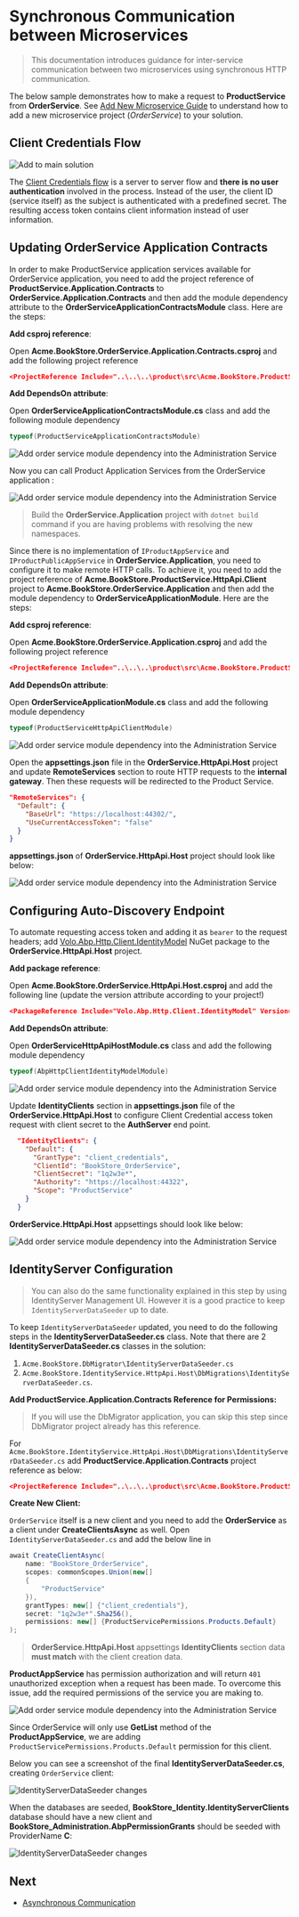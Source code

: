 # Synchronous Communication between Microservices

> This documentation introduces guidance for inter-service communication between two microservices using synchronous HTTP communication.

The below sample demonstrates how to make a request to **ProductService** from **OrderService**. See [Add New Microservice Guide](add-microservice.md) to understand how to add a new microservice project (_OrderService_) to your solution.

## Client Credentials Flow

![Add to main solution](../../images/cc-flow.png)

The [Client Credentials flow](https://docs.identityserver.io/en/latest/quickstarts/1_client_credentials.html) is a server to server flow and **there is no user authentication** involved in the process. Instead of the user, the client ID (service itself) as the subject is authenticated with a predefined secret. The resulting access token contains client information instead of user information.

## Updating OrderService Application Contracts

In order to make ProductService application services available for OrderService application, you need to add the project reference of **ProductService.Application.Contracts** to **OrderService.Application.Contracts** and then add the module dependency attribute to the **OrderServiceApplicationContractsModule** class. Here are the steps:

**Add csproj reference**:

Open **Acme.BookStore.OrderService.Application.Contracts.csproj** and add the following project reference

```json
<ProjectReference Include="..\..\..\product\src\Acme.BookStore.ProductService.Application.Contracts\Acme.BookStore.ProductService.Application.Contracts.csproj" />
```

**Add DependsOn attribute**:

Open **OrderServiceApplicationContractsModule.cs** class and add the following module dependency

```csharp
typeof(ProductServiceApplicationContractsModule)
```

![Add order service module dependency into the Administration Service](../../images/orderservice-module-added-productservice.png)

Now you can call Product Application Services from the OrderService application :

![Add order service module dependency into the Administration Service](../../images/orderservice-using-product-services.png)

> Build the **OrderService.Application** project with `dotnet build` command if you are having problems with resolving the new namespaces.

Since there is no implementation of `IProductAppService` and `IProductPublicAppService` in **OrderService.Application**, you need to configure it to make remote HTTP calls. To achieve it, you need to add the project reference of **Acme.BookStore.ProductService.HttpApi.Client** project to **Acme.BookStore.OrderService.Application** and then add the module dependency to **OrderServiceApplicationModule**. Here are the steps:

**Add csproj reference**:

Open **Acme.BookStore.OrderService.Application.csproj** and add the following project reference

```json
<ProjectReference Include="..\..\..\product\src\Acme.BookStore.ProductService.HttpApi.Client\Acme.BookStore.ProductService.HttpApi.Client.csproj" />
```

**Add DependsOn attribute**:

Open **OrderServiceApplicationModule.cs** class and add the following module dependency

```csharp
typeof(ProductServiceHttpApiClientModule)
```

![Add order service module dependency into the Administration Service](../../images/orderservice-app-module-added-product-client.png)

Open the **appsettings.json** file in the **OrderService.HttpApi.Host** project and update **RemoteServices** section to route HTTP requests to the **internal gateway**. Then these requests will be redirected to the Product Service.

```json
"RemoteServices": {
  "Default": {
    "BaseUrl": "https://localhost:44302/",
    "UseCurrentAccessToken": "false"
  }
}
```

**appsettings.json** of **OrderService.HttpApi.Host** project should look like below:

![Add order service module dependency into the Administration Service](../../images/orderservice-httpapihost-appsettings-added-remoteservice.png)

## Configuring Auto-Discovery Endpoint

To automate requesting access token and adding it as `bearer` to the request headers; add [Volo.Abp.Http.Client.IdentityModel](https://www.nuget.org/packages/Volo.Abp.Http.Client.IdentityModel/) NuGet package to the **OrderService.HttpApi.Host** project.

**Add package reference**:

Open **Acme.BookStore.OrderService.HttpApi.Host.csproj** and add the following line (update the version attribute according to your project!)

```json
<PackageReference Include="Volo.Abp.Http.Client.IdentityModel" Version="4.4.2" />
```

**Add DependsOn attribute**:

Open **OrderServiceHttpApiHostModule.cs** class and add the following module dependency

```csharp
typeof(AbpHttpClientIdentityModelModule)
```

![Add order service module dependency into the Administration Service](../../images/orderservice-app-module-added-product-client.png)

Update **IdentityClients** section in **appsettings.json** file of the **OrderService.HttpApi.Host** to configure Client Credential access token request with client secret to the **AuthServer** end point.

```json
  "IdentityClients": {
    "Default": {
      "GrantType": "client_credentials", 
      "ClientId": "BookStore_OrderService",
      "ClientSecret": "1q2w3e*",
      "Authority": "https://localhost:44322", 
      "Scope": "ProductService"
    }
  }
```

**OrderService.HttpApi.Host** appsettings should look like below:

![Add order service module dependency into the Administration Service](../../images/orderservice-httpapihost-appsettings.png)

## IdentityServer Configuration

> You can also do the same functionality explained in this step by using IdentityServer Management UI. However it is a good practice to keep `IdentityServerDataSeeder` up to date.

To keep `IdentityServerDataSeeder` updated, you need to do the following steps in the **IdentityServerDataSeeder.cs** class. Note that there are 2 **IdentityServerDataSeeder.cs** classes in the solution:

1.  `Acme.BookStore.DbMigrator\IdentityServerDataSeeder.cs`
2.  `Acme.BookStore.IdentityService.HttpApi.Host\DbMigrations\IdentityServerDataSeeder.cs`.

**Add ProductService.Application.Contracts Reference for Permissions:**

> If you will use the DbMigrator application, you can skip this step since DbMigrator project already has this reference.

For `Acme.BookStore.IdentityService.HttpApi.Host\DbMigrations\IdentityServerDataSeeder.cs` add **ProductService.Application.Contracts** project reference as below:

```json
<ProjectReference Include="..\..\..\product\src\Acme.BookStore.ProductService.Application.Contracts\Acme.BookStore.ProductService.Application.Contracts.csproj" />
```

**Create New Client:**

`OrderService` itself is a new client and you need to add the **OrderService** as a client under **CreateClientsAsync** as well. Open `IdentityServerDataSeeder.cs` and add the below line in

```csharp
await CreateClientAsync(
    name: "BookStore_OrderService",
    scopes: commonScopes.Union(new[]
    {
        "ProductService"
    }),
    grantTypes: new[] {"client_credentials"},
    secret: "1q2w3e*".Sha256(),
    permissions: new[] {ProductServicePermissions.Products.Default}
);
```

> **OrderService.HttpApi.Host** appsettings **IdentityClients** section data **must match** with the client creation data.

**ProductAppService** has permission authorization and will return `401` unauthorized exception when a request has been made. To overcome this issue, add the required permissions of the service you are making to.

![Add order service module dependency into the Administration Service](../../images/productappservice-authorization.png)

Since OrderService will only use **GetList** method of the **ProductAppService**, we are adding `ProductServicePermissions.Products.Default` permission for this client.

Below you can see a screenshot of the final **IdentityServerDataSeeder.cs**, creating `OrderService` client:

![IdentityServerDataSeeder changes](../../images/identityserver-orderservice-client-creation.png)

When the databases are seeded, **BookStore_Identity.IdentityServerClients** database should have a new client and **BookStore_Administration.AbpPermissionGrants** should be seeded with ProviderName **C**:

![IdentityServerDataSeeder changes](../../images/added-orderservice-client-db-query.png)

## Next

*   [Asynchronous Communication](asynchronous-interservice-communication.md)
